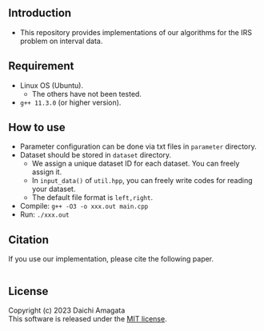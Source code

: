 ## Introduction
* This repository provides implementations of our algorithms for the IRS problem on interval data.

## Requirement
* Linux OS (Ubuntu).
   * The others have not been tested.
* `g++ 11.3.0` (or higher version).

## How to use
* Parameter configuration can be done via txt files in `parameter` directory.
* Dataset should be stored in `dataset` directory.
	* We assign a unique dataset ID for each dataset. You can freely assign it.
	* In `input_data()` of `util.hpp`, you can freely write codes for reading your dataset.
	* The default file format is `left,right`.
* Compile: `g++ -O3 -o xxx.out main.cpp`
* Run: `./xxx.out`


## Citation
If you use our implementation, please cite the following paper.
``` 

``` 

## License
Copyright (c) 2023 Daichi Amagata  
This software is released under the [MIT license](https://github.com/amgt-d1/IRS-interval/blob/main/license.txt).
